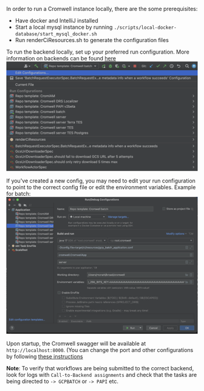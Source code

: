 In order to run a Cromwell instance locally, there are the some prerequisites:
- Have docker and IntelliJ installed
- Start a local mysql instance by running `./scripts/local-docker-database/start_mysql_docker.sh`
- Run renderCiResources.sh to generate the configuration files

To run the backend locally, set up your preferred run configuration. 
More information on backends can be found [here](Backend.md)
![](select-run-config.png)

If you've created a new config, you may need to edit your run configuration to point to the correct config file or edit the environment variables.
Example for batch:
![](edit-run-config.png)


Upon startup, the Cromwell swagger will be available at `http://localhost:8000`.
(You can change the port and other configurations by following [these instructions](../Configuring.md)

**Note**: To verify that workflows are being submitted to the correct backend, look for logs  with `Call-to-Backend assignments` and check that the tasks are being directed to `-> GCPBATCH` or `-> PAPI` etc.